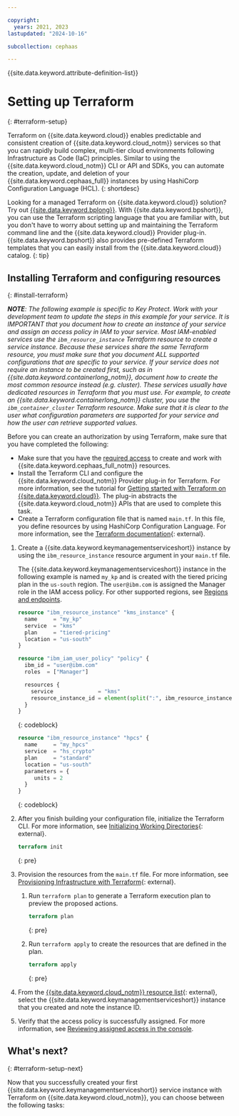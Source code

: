 ```yaml
---

copyright:
  years: 2021, 2023
lastupdated: "2024-10-16"

subcollection: cephaas

---
```


{{site.data.keyword.attribute-definition-list}}





# Setting up Terraform
{: #terraform-setup}





Terraform on {{site.data.keyword.cloud}} enables predictable and consistent creation of {{site.data.keyword.cloud_notm}} services so that you can rapidly build complex, multi-tier cloud environments following Infrastructure as Code (IaC) principles. Similar to using the {{site.data.keyword.cloud_notm}} CLI or API and SDKs, you can automate the creation, update, and deletion of your {{site.data.keyword.cephaas_full}} instances by using HashiCorp Configuration Language (HCL).
{: shortdesc}

Looking for a managed Terraform on {{site.data.keyword.cloud}} solution? Try out [{{site.data.keyword.bplong}}](/docs/schematics?topic=schematics-getting-started). With {{site.data.keyword.bpshort}}, you can use the Terraform scripting language that you are familiar with, but you don't have to worry about setting up and maintaining the Terraform command line and the {{site.data.keyword.cloud}} Provider plug-in. {{site.data.keyword.bpshort}} also provides pre-defined Terraform templates that you can easily install from the {{site.data.keyword.cloud}} catalog.
{: tip}

## Installing Terraform and configuring resources
{: #install-terraform}


_**NOTE**: The following example is specific to Key Protect. Work with your development team to update the steps in this example for your service. It is IMPORTANT that you document how to create an instance of your service and assign an access policy in IAM to your service. Most IAM-enabled services use the `ibm_resource_instance` Terraform resource to create a service instance. Because these services share the same Terraform resource, you must make sure that you document ALL supported configurations that are specific to your service. If your service does not require an instance to be created first, such as in {{site.data.keyword.containerlong_notm}}, document how to create the most common resource instead (e.g. cluster). These services usually have dedicated resources in Terraform that you must use. For example, to create an {{site.data.keyword.containerlong_notm}} cluster, you use the `ibm_container_cluster` Terraform resource. Make sure that it is clear to the user what configuration parameters are supported for your service and how the user can retrieve supported values._

Before you can create an authorization by using Terraform, make sure that you have completed the following:

* Make sure that you have the [required access](/docs/cephaas?topic=cephaas-managing-iam) to create and work with {{site.data.keyword.cephaas_full_notm}} resources. 
* Install the Terraform CLI and configure the {{site.data.keyword.cloud_notm}} Provider plug-in for Terraform. For more information, see the tutorial for [Getting started with Terraform on {{site.data.keyword.cloud}}](/docs/ibm-cloud-provider-for-terraform?topic=ibm-cloud-provider-for-terraform-getting-started). The plug-in abstracts the {{site.data.keyword.cloud_notm}} APIs that are used to complete this task.
* Create a Terraform configuration file that is named `main.tf`. In this file, you define resources by using HashiCorp Configuration Language. For more information, see the [Terraform documentation](https://www.terraform.io/docs/language/index.html){: external}.

1. Create a {{site.data.keyword.keymanagementserviceshort}} instance by using the `ibm_resource_instance` resource argument in your `main.tf` file.

   The {{site.data.keyword.keymanagementserviceshort}} instance in the following example is named `my_kp` and is created with the tiered pricing plan in the `us-south` region. The `user@ibm.com` is assigned the Manager role in the IAM access policy. For other supported regions, see [Regions and endpoints](/docs/key-protect?topic=key-protect-regions).

   ```terraform
   resource "ibm_resource_instance" "kms_instance" {
     name     = "my_kp"
     service  = "kms"
     plan     = "tiered-pricing"
     location = "us-south"
   }

   resource "ibm_iam_user_policy" "policy" {
     ibm_id = "user@ibm.com"
     roles  = ["Manager"]

     resources {
       service              = "kms"
       resource_instance_id = element(split(":", ibm_resource_instance.kms_instance.id), 7)
     }
   }
   ```
   {: codeblock}

   

   ```terraform
   resource "ibm_resource_instance" "hpcs" {
     name     = "my_hpcs"
     service  = "hs_crypto"
     plan     = "standard"
     location = "us-south"
     parameters = {
        units = 2
     }
   }
   ```
   {: codeblock}

2. After you finish building your configuration file, initialize the Terraform CLI. For more information, see [Initializing Working Directories](https://www.terraform.io/cli/init){: external}.

   ```terraform
   terraform init
   ```
   {: pre}

3. Provision the resources from the `main.tf` file. For more information, see [Provisioning Infrastructure with Terraform](https://www.terraform.io/cli/run){: external}.

   1. Run `terraform plan` to generate a Terraform execution plan to preview the proposed actions.

      ```terraform
      terraform plan
      ```
      {: pre}

   1. Run `terraform apply` to create the resources that are defined in the plan.

      ```terraform
      terraform apply
      ```
      {: pre}

6. From the [{{site.data.keyword.cloud_notm}} resource list](/resources){: external}, select the {{site.data.keyword.keymanagementserviceshort}} instance that you created and note the instance ID.
7. Verify that the access policy is successfully assigned. For more information, see [Reviewing assigned access in the console](/docs/account?topic=account-assign-access-resources#review-your-access-console).

## What's next?
{: #terraform-setup-next}

Now that you successfully created your first {{site.data.keyword.keymanagementserviceshort}} service instance with Terraform on {{site.data.keyword.cloud_notm}}, you can choose between the following tasks:


